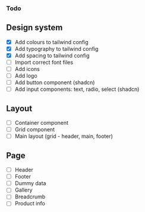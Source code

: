 ### Todo

## Design system

- [x] Add colours to tailwind config
- [x] Add typography to tailwind config
- [x] Add spacing to tailwind config
- [ ] Import correct font files
- [ ] Add icons
- [ ] Add logo
- [ ] Add button component (shadcn)
- [ ] Add input components: text, radio, select (shadcn)

## Layout

- [ ] Container component
- [ ] Grid component
- [ ] Main layout (grid - header, main, footer)

## Page

- [ ] Header
- [ ] Footer
- [ ] Dummy data
- [ ] Gallery
- [ ] Breadcrumb
- [ ] Product info
